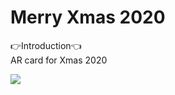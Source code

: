 # Merry Xmas 2020
👉Introduction👈  
AR card for Xmas 2020

[<img src="https://img.youtube.com/vi/3PBPeDSC5SY/hqdefault.jpg">](https://youtu.be/3PBPeDSC5SY)  
